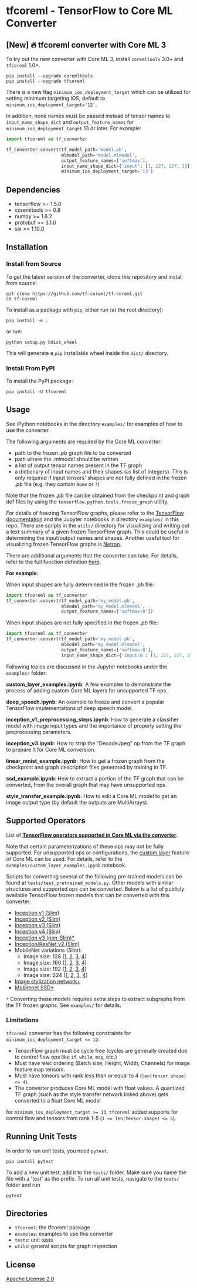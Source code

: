 # tfcoreml - TensorFlow to Core ML Converter

[New] :fire: tfcoreml converter with Core ML 3
----------------------------------------------
To try out the new converter with Core ML 3, install `coremltools` 3.0+ and `tfcoreml` 1.0+.

```shell
pip install --upgrade coremltools
pip install --upgrade tfcoreml
```

There is a new flag `minimum_ios_deployment_target` which can be utilized for setting minimum targeting iOS, default to `minimum_ios_deployment_target='12'`.

In addition, node names must be passed instead of tensor names to `input_name_shape_dict` and `output_feature_names` for `minimum_ios_deployment_target` 13 or later.
For example:

```python
import tfcoreml as tf_converter

tf_converter.convert(tf_model_path='model.pb',
                     mlmodel_path='model.mlmodel',
                     output_feature_names=['softmax'],
                     input_name_shape_dict={'input': [1, 227, 227, 3]},
                     minimum_ios_deployment_target='13')
```

Dependencies
------------

- tensorflow >= 1.5.0
- coremltools >= 0.8
- numpy >= 1.6.2
- protobuf >= 3.1.0
- six >= 1.10.0

## Installation

### Install from Source

To get the latest version of the converter, clone this repository and install from source:

```shell
git clone https://github.com/tf-coreml/tf-coreml.git
cd tf-coreml
```

To install as a package with `pip`, either run (at the root directory):

```shell
pip install -e .
```

or run:

```shell
python setup.py bdist_wheel
```

This will generate a `pip` installable wheel inside the `dist/` directory.

### Install From PyPI

To install the PyPI package:

```shell
pip install -U tfcoreml
```

## Usage

See iPython notebooks in the directory `examples/` for examples of
how to use the converter.

The following arguments are required by the Core ML converter:
- path to the frozen *.pb* graph file to be converted
- path where the *.mlmodel* should be written
- a list of output tensor names present in the TF graph
- a dictionary of input names and their shapes (as list of integers).
  This is only required if input tensors' shapes are not fully defined in the frozen *.pb* file
	(e.g. they contain `None` or `?`)

Note that the frozen *.pb* file can be obtained from the checkpoint and graph def files
by using the `tensorflow.python.tools.freeze_graph` utility.

For details of freezing TensorFlow graphs, please refer to the
[TensorFlow documentation](https://www.tensorflow.org/api_docs/python/tf/graph_util/remove_training_nodes)
and the Jupyter notebooks in directory `examples/` in this repo.
There are scripts in the `utils/` directory for visualizing and writing out a text summary of a given frozen TensorFlow graph.
This could be useful in determining the input/output names and shapes.
Another useful tool for visualizing frozen TensorFlow graphs is [Netron](https://github.com/lutzroeder/Netron).

There are additional arguments that the converter can take. For details, refer to the full function definition [here](https://github.com/tf-coreml/tf-coreml/blob/4873258a145664106154922ad8ee09a0a3729ee0/tfcoreml/_tf_coreml_converter.py#L395).

**For example:**

When input shapes are fully determined in the frozen *.pb* file:

```python
import tfcoreml as tf_converter
tf_converter.convert(tf_model_path='my_model.pb',
                     mlmodel_path='my_model.mlmodel',
                     output_feature_names=['softmax:0'])
```

When input shapes are not fully specified in the frozen *.pb* file:

```python
import tfcoreml as tf_converter
tf_converter.convert(tf_model_path='my_model.pb',
                     mlmodel_path='my_model.mlmodel',
                     output_feature_names=['softmax:0'],
                     input_name_shape_dict={'input:0': [1, 227, 227, 3]})
```


Following topics are discussed in the Jupyter notebooks under the `examples/` folder:

**custom_layer_examples.ipynb**: A few examples to demonstrate the process of adding custom Core ML layers for unsupported TF ops.

**deep_speech.ipynb**: An example to freeze and convert a popular TensorFlow implementations of deep speech model.

**inception_v1_preprocessing_steps.ipynb**: How to generate a classifier model with image input types and the importance of properly setting the preprocessing parameters.

**inception_v3.ipynb**: How to strip the "DecodeJpeg" op from the TF graph to prepare it for Core ML conversion.

**linear_mnist_example.ipynb**: How to get a frozen graph from the checkpoint and graph description files generated by training in TF.

**ssd_example.ipynb**: How to extract a portion of the TF graph that can be converted, from the overall graph that may have unsupported ops.

**style_transfer_example.ipynb**: How to edit a Core ML model to get an image output type (by default the outputs are MultiArrays).

## Supported Operators

List of **[TensorFlow operators supported in Core ML via the converter](https://github.com/apple/coremltools/blob/2a08445ade3c0da81fb2b25cf6de9f88c993be0c/coremltools/converters/nnssa/coreml/ssa_converter.py#L330)**.

Note that certain parameterizations of these ops may not be fully supported. For unsupported ops or configurations, the [custom layer](https://developer.apple.com/documentation/coreml/core_ml_api/creating_a_custom_layer) feature of Core ML can be used. For details, refer to the `examples/custom_layer_examples.ipynb` notebook.

Scripts for converting several of the following pre-trained models can be found at `tests/test_pretrained_models.py`.
Other models with similar structures and supported ops can be converted.
Below is a list of publicly available TensorFlow frozen models that can be converted with this converter:

- [Inception v1 (Slim)](https://storage.googleapis.com/download.tensorflow.org/models/inception_v1_2016_08_28_frozen.pb.tar.gz)
- [Inception v2 (Slim)](https://storage.googleapis.com/download.tensorflow.org/models/inception_v2_2016_08_28_frozen.pb.tar.gz)
- [Inception v3 (Slim)](https://storage.googleapis.com/download.tensorflow.org/models/inception_v3_2016_08_28_frozen.pb.tar.gz)
- [Inception v4 (Slim)](https://storage.googleapis.com/download.tensorflow.org/models/inception_v4_2016_09_09_frozen.pb.tar.gz)
- [Inception v3 (non-Slim)*](https://storage.googleapis.com/download.tensorflow.org/models/inception_dec_2015.zip)
- [Inception/ResNet v2 (Slim)](https://storage.googleapis.com/download.tensorflow.org/models/inception_resnet_v2_2016_08_30_frozen.pb.tar.gz)
- MobileNet variations (Slim):
  - Image size: 128 ([1](
                      https://storage.googleapis.com/download.tensorflow.org/models/mobilenet_v1_0.25_128_frozen.tgz),
                      [2](
                      https://storage.googleapis.com/download.tensorflow.org/models/mobilenet_v1_0.50_128_frozen.tgz),
                      [3](
                      https://storage.googleapis.com/download.tensorflow.org/models/mobilenet_v1_0.75_128_frozen.tgz),
                      [4](
                      https://storage.googleapis.com/download.tensorflow.org/models/mobilenet_v1_1.0_128_frozen.tgz))
  - Image size: 160 ([1](
                      https://storage.googleapis.com/download.tensorflow.org/models/mobilenet_v1_0.25_160_frozen.tgz),
                      [2](
                      https://storage.googleapis.com/download.tensorflow.org/models/mobilenet_v1_0.50_160_frozen.tgz),
                      [3](
                      https://storage.googleapis.com/download.tensorflow.org/models/mobilenet_v1_0.75_160_frozen.tgz),
                      [4](
                      https://storage.googleapis.com/download.tensorflow.org/models/mobilenet_v1_1.0_160_frozen.tgz))
  - Image size: 192 ([1](
                      https://storage.googleapis.com/download.tensorflow.org/models/mobilenet_v1_0.25_192_frozen.tgz),
                      [2](
                      https://storage.googleapis.com/download.tensorflow.org/models/mobilenet_v1_0.50_192_frozen.tgz),
                      [3](
                      https://storage.googleapis.com/download.tensorflow.org/models/mobilenet_v1_0.75_192_frozen.tgz),
                      [4](
                      https://storage.googleapis.com/download.tensorflow.org/models/mobilenet_v1_1.0_192_frozen.tgz))
  - Image size: 224 ([1](
                      https://storage.googleapis.com/download.tensorflow.org/models/mobilenet_v1_0.25_224_frozen.tgz),
                      [2](
                      https://storage.googleapis.com/download.tensorflow.org/models/mobilenet_v1_0.50_224_frozen.tgz),
                      [3](
                      https://storage.googleapis.com/download.tensorflow.org/models/mobilenet_v1_0.75_224_frozen.tgz),
                      [4](
                      https://storage.googleapis.com/download.tensorflow.org/models/mobilenet_v1_1.0_224_frozen.tgz))
- [Image stylization network+](https://storage.googleapis.com/download.tensorflow.org/models/stylize_v1.zip)
- [Mobilenet SSD*](https://storage.googleapis.com/download.tensorflow.org/models/object_detection/ssd_mobilenet_v1_android_export.zip)

`*` Converting these models requires extra steps to extract subgraphs from the TF frozen graphs. See `examples/` for details.

### Limitations

`tfcoreml` converter has the following constraints for `minimum_ios_deployment_target <= 12`:

- TensorFlow graph must be cycle free (cycles are generally created due to control flow ops like `if`, `while`, `map`, etc.)
- Must have `NHWC` ordering (Batch size, Height, Width, Channels) for image feature map tensors.
- Must have tensors with rank less than or equal to 4 (`len(tensor.shape) <= 4`).
- The converter produces Core ML model with float values. A quantized TF graph (such as the style transfer network linked above) gets converted to a float Core ML model

for `minimum_ios_deployment_target >= 13`, `tfcoreml` added supports for control flow and tensors from rank 1-5 (`1 <= len(tensor.shape) <= 5`).

## Running Unit Tests

In order to run unit tests, you need `pytest`.

```shell
pip install pytest
```

To add a new unit test, add it to the `tests/` folder. Make sure you
name the file with a 'test' as the prefix.
To run all unit tests, navigate to the `tests/` folder and run

```shell
pytest
```

## Directories

- `tfcoreml`: the tfcoreml package
- `examples`: examples to use this converter
- `tests`: unit tests
- `utils`: general scripts for graph inspection

## License
[Apache License 2.0](LICENSE)
